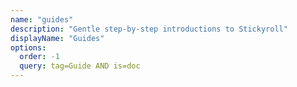 ```yaml
---
name: "guides"
description: "Gentle step-by-step introductions to Stickyroll"
displayName: "Guides"
options:
  order: -1
  query: tag=Guide AND is=doc
---
```

